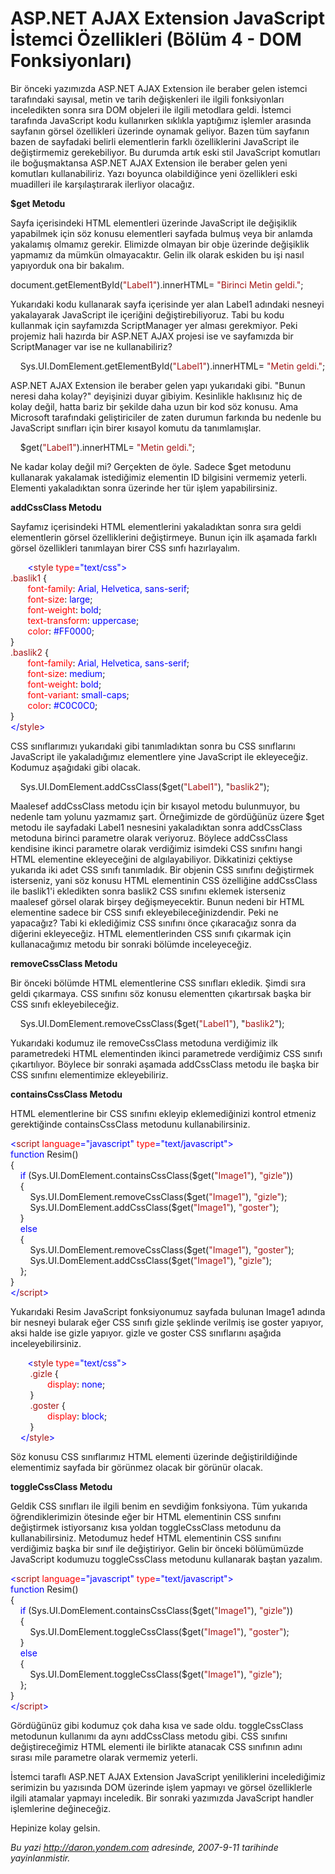 # ASP.NET AJAX Extension JavaScript İstemci Özellikleri (Bölüm 4 - DOM Fonksiyonları)
Bir önceki yazımızda ASP.NET AJAX Extension ile beraber gelen istemci
tarafındaki sayısal, metin ve tarih değişkenleri ile ilgili
fonksiyonları inceledikten sonra sıra DOM objeleri ile ilgili metodlara
geldi. İstemci tarafında JavaScript kodu kullanırken sıklıkla yaptığımız
işlemler arasında sayfanın görsel özellikleri üzerinde oynamak geliyor.
Bazen tüm sayfanın bazen de sayfadaki belirli elementlerin farklı
özelliklerini JavaScript ile değiştirmemiz gerekebiliyor. Bu durumda
artık eski stil JavaScript komutları ile boğuşmaktansa ASP.NET AJAX
Extension ile beraber gelen yeni komutları kullanabiliriz. Yazı boyunca
olabildiğince yeni özellikleri eski muadilleri ile karşılaştırarak
ilerliyor olacağız.

**\$get Metodu**

Sayfa içerisindeki HTML elementleri üzerinde JavaScript ile değişiklik
yapabilmek için söz konusu elementleri sayfada bulmuş veya bir anlamda
yakalamış olmamız gerekir. Elimizde olmayan bir obje üzerinde değişiklik
yapmamız da mümkün olmayacaktır. Gelin ilk olarak eskiden bu işi nasıl
yapıyorduk ona bir bakalım.

document.getElementById(<span
style="color:#A31515; ">"Label1"</span>).innerHTML= <span
style="color:#A31515; ">"Birinci Metin geldi."</span>;

Yukarıdaki kodu kullanarak sayfa içerisinde yer alan Label1 adındaki
nesneyi yakalayarak JavaScript ile içeriğini değiştirebiliyoruz. Tabi bu
kodu kullanmak için sayfamızda ScriptManager yer alması gerekmiyor. Peki
projemiz hali hazırda bir ASP.NET AJAX projesi ise ve sayfamızda bir
ScriptManager var ise ne kullanabiliriz?

    Sys.UI.DomElement.getElementById(<span
style="color:#A31515; ">"Label1"</span>).innerHTML= <span
style="color:#A31515; ">"Metin geldi."</span>;

ASP.NET AJAX Extension ile beraber gelen yapı yukarıdaki gibi. "Bunun
neresi daha kolay?" deyişinizi duyar gibiyim. Kesinlikle haklısınız hiç
de kolay değil, hatta bariz bir şekilde daha uzun bir kod söz konusu.
Ama Microsoft tarafındaki geliştiriciler de zaten durumun farkında bu
nedenle bu JavaScript sınıfları için birer kısayol komutu da
tanımlamışlar.

    \$get(<span style="color:#A31515; ">"Label1"</span>).innerHTML=
<span style="color:#A31515; ">"Metin geldi."</span>;

Ne kadar kolay değil mi? Gerçekten de öyle. Sadece \$get metodunu
kullanarak yakalamak istediğimiz elementin ID bilgisini vermemiz
yeterli. Elementi yakaladıktan sonra üzerinde her tür işlem
yapabilirsiniz.

**addCssClass Metodu**

Sayfamız içerisindeki HTML elementlerini yakaladıktan sonra sıra geldi
elementlerin görsel özelliklerini değiştirmeye. Bunun için ilk aşamada
farklı görsel özellikleri tanımlayan birer CSS sınfı hazırlayalım.

<span>       <span style="color:blue; ">\<</span><span
style="color:#A31515; ">style</span> <span
style="color:red; ">type</span><span
style="color:blue; ">="text/css"\></span></span>\
 <span style="color:#A31515; ">.baslik1</span><span> {</span>\
 <span>       <span style="color:red; ">font-family</span>: <span
style="color:blue; ">Arial,</span> <span
style="color:blue; ">Helvetica,</span> <span
style="color:blue; ">sans-serif</span>;</span>\
 <span>       <span style="color:red; ">font-size</span>: <span
style="color:blue; ">large</span>;</span>\
 <span>       <span style="color:red; ">font-weight</span>: <span
style="color:blue; ">bold</span>;</span>\
 <span>       <span style="color:red; ">text-transform</span>: <span
style="color:blue; ">uppercase</span>;</span>\
 <span>       <span style="color:red; ">color</span>: <span
style="color:blue; ">\#FF0000</span>;</span>\
 <span>}</span>\
 <span style="color:#A31515; ">.baslik2</span><span> {</span>\
 <span>       <span style="color:red; ">font-family</span>: <span
style="color:blue; ">Arial,</span> <span
style="color:blue; ">Helvetica,</span> <span
style="color:blue; ">sans-serif</span>;</span>\
 <span>       <span style="color:red; ">font-size</span>: <span
style="color:blue; ">medium</span>;</span>\
 <span>       <span style="color:red; ">font-weight</span>: <span
style="color:blue; ">bold</span>;</span>\
 <span>       <span style="color:red; ">font-variant</span>: <span
style="color:blue; ">small-caps</span>;</span>\
 <span>       <span style="color:red; ">color</span>: <span
style="color:blue; ">\#C0C0C0</span>;</span>\
 <span>}</span>\
 <span style="color:blue; ">\</</span><span
style="color:#A31515; ">style</span><span style="color:blue; ">\></span>

CSS sınıflarımızı yukarıdaki gibi tanımladıktan sonra bu CSS sınıflarını
JavaScript ile yakaladığımız elementlere yine JavaScript ile
ekleyeceğiz. Kodumuz aşağıdaki gibi olacak.

<span>    Sys.UI.DomElement.addCssClass(\$get(<span
style="color:#A31515; ">"Label1"</span>), "<span
style="color:#A31515; ">baslik2</span>");</span>

Maalesef addCssClass metodu için bir kısayol metodu bulunmuyor, bu
nedenle tam yolunu yazmamız şart. Örneğimizde de gördüğünüz üzere \$get
metodu ile sayfadaki Label1 nesnesini yakaladıktan sonra addCssClass
metoduna birinci parametre olarak veriyoruz. Böylece addCssClass
kendisine ikinci parametre olarak verdiğimiz isimdeki CSS sınıfını hangi
HTML elementine ekleyeceğini de algılayabiliyor. Dikkatinizi çektiyse
yukarıda iki adet CSS sınıfı tanımladık. Bir objenin CSS sınıfını
değiştirmek isterseniz, yani söz konusu HTML elementinin CSS özelliğine
addCssClass ile baslik1'i ekledikten sonra baslik2 CSS sınıfını eklemek
isterseniz maalesef görsel olarak birşey değişmeyecektir. Bunun nedeni
bir HTML elementine sadece bir CSS sınıfı ekleyebileceğinizdendir. Peki
ne yapacağız? Tabi ki eklediğimiz CSS sınıfını önce çıkaracağız sonra da
diğerini ekleyeceğiz. HTML elementlerinden CSS sınıfı çıkarmak için
kullanacağımız metodu bir sonraki bölümde inceleyeceğiz.

**removeCssClass Metodu**

Bir önceki bölümde HTML elementlerine CSS sınıfları ekledik. Şimdi sıra
geldi çıkarmaya. CSS sınıfını söz konusu elementten çıkartırsak başka
bir CSS sınıfı ekleyebileceğiz.

    Sys.UI.DomElement.removeCssClass(\$get(<span
style="color:#A31515; ">"Label1"</span>), "<span
style="color:#A31515; ">baslik2</span>");

Yukarıdaki kodumuz ile removeCssClass metoduna verdiğimiz ilk
parametredeki HTML elementinden ikinci parametrede verdiğimiz CSS sınıfı
çıkartılıyor. Böylece bir sonraki aşamada addCssClass metodu ile başka
bir CSS sınıfını elementimize ekleyebiliriz.

**containsCssClass Metodu**

HTML elementlerine bir CSS sınıfını ekleyip eklemediğinizi kontrol
etmeniz gerektiğinde containsCssClass metodunu kullanabilirsiniz.

<span style="color:blue; ">\<</span><span
style="color:#A31515; ">script</span><span> <span
style="color:red; ">language</span><span
style="color:blue; ">="javascript"</span> <span
style="color:red; ">type</span><span
style="color:blue; ">="text/javascript"\></span></span>\
 <span style="color:blue; ">function</span><span> Resim()</span>\
 <span>{</span>\
 <span>    <span style="color:blue; ">if</span>
(Sys.UI.DomElement.containsCssClass(\$get(<span
style="color:#A31515; ">"Image1"</span>), <span
style="color:#A31515; ">"gizle"</span>))</span>\
 <span>    {</span>\
 <span>        Sys.UI.DomElement.removeCssClass(\$get(<span
style="color:#A31515; ">"Image1"</span>), <span
style="color:#A31515; ">"gizle"</span>);</span>\
 <span>        Sys.UI.DomElement.addCssClass(\$get(<span
style="color:#A31515; ">"Image1"</span>), <span
style="color:#A31515; ">"goster"</span>);</span>\
 <span>    }</span>\
 <span>    <span style="color:blue; ">else</span></span>\
 <span>    {</span>\
 <span>        Sys.UI.DomElement.removeCssClass(\$get(<span
style="color:#A31515; ">"Image1"</span>), <span
style="color:#A31515; ">"goster"</span>);</span>\
 <span>        Sys.UI.DomElement.addCssClass(\$get(<span
style="color:#A31515; ">"Image1"</span>), <span
style="color:#A31515; ">"gizle"</span>);</span>\
 <span>    };</span>\
 <span>}</span>\
 <span style="color:blue; ">\</</span><span
style="color:#A31515; ">script</span><span
style="color:blue; ">\></span>

Yukarıdaki Resim JavaScript fonksiyonumuz sayfada bulunan Image1 adında
bir nesneyi bularak eğer CSS sınıfı gizle şeklinde verilmiş ise goster
yapıyor, aksi halde ise gizle yapıyor. gizle ve goster CSS sınıflarını
aşağıda inceleyebilirsiniz.

<span>       <span style="color:blue; ">\<</span><span
style="color:#A31515; ">style</span> <span
style="color:red; ">type</span><span
style="color:blue; ">="text/css"\></span></span>\
 <span>        <span style="color:#A31515; ">.gizle</span> {</span>\
 <span>               <span style="color:red; ">display</span>: <span
style="color:blue; ">none</span>;</span>\
 <span>        }</span>\
 <span>        <span style="color:#A31515; ">.goster</span> {</span>\
 <span>               <span style="color:red; ">display</span>: <span
style="color:blue; ">block</span>;</span>\
 <span>        }</span>\
 <span>    <span style="color:blue; ">\</</span><span
style="color:#A31515; ">style</span><span
style="color:blue; ">\></span></span>

Söz konusu CSS sınıflarımız HTML elementi üzerinde değiştirildiğinde
elementimiz sayfada bir görünmez olacak bir görünür olacak.

**toggleCssClass Metodu**

Geldik CSS sınıfları ile ilgili benim en sevdiğim fonksiyona. Tüm
yukarıda öğrendiklerimizin ötesinde eğer bir HTML elementinin CSS
sınıfını değiştirmek istiyorsanız kısa yoldan toggleCssClass metodunu da
kullanabilirsiniz. Metodumuz hedef HTML elementinin CSS sınıfını
verdiğimiz başka bir sınıf ile değiştiriyor. Gelin bir önceki
bölümümüzde JavaScript kodumuzu toggleCssClass metodunu kullanarak
baştan yazalım.

<span style="color:blue; ">\<</span><span
style="color:#A31515; ">script</span><span> <span
style="color:red; ">language</span><span
style="color:blue; ">="javascript"</span> <span
style="color:red; ">type</span><span
style="color:blue; ">="text/javascript"\></span></span>\
 <span style="color:blue; ">function</span><span> Resim()</span>\
 <span>{</span>\
 <span>    <span style="color:blue; ">if</span>
(Sys.UI.DomElement.containsCssClass(\$get(<span
style="color:#A31515; ">"Image1"</span>), <span
style="color:#A31515; ">"gizle"</span>))</span>\
 <span>    {</span>\
 <span>        Sys.UI.DomElement.toggleCssClass(\$get(<span
style="color:#A31515; ">"Image1"</span>), <span
style="color:#A31515; ">"goster"</span>);</span>\
 <span>    }</span>\
 <span>    <span style="color:blue; ">else</span></span>\
 <span>    {</span>\
 <span>        Sys.UI.DomElement.toggleCssClass(\$get(<span
style="color:#A31515; ">"Image1"</span>), <span
style="color:#A31515; ">"gizle"</span>);</span>\
 <span>    };</span>\
 <span>}</span>\
 <span style="line-height:115%; color:blue; ">\</</span><span
style="line-height:115%; color:#A31515; ">script</span><span
style="color:blue; ">\></span>

Gördüğünüz gibi kodumuz çok daha kısa ve sade oldu. toggleCssClass
metodunun kullanımı da aynı addCssClass metodu gibi. CSS sınıfını
değiştireceğimiz HTML elementi ile birlikte atanacak CSS sınıfının adını
sırası mile parametre olarak vermemiz yeterli.

İstemci taraflı ASP.NET AJAX Extension JavaScript yeniliklerini
incelediğimiz serimizin bu yazısında DOM üzerinde işlem yapmayı ve
görsel özelliklerle ilgili atamalar yapmayı inceledik. Bir sonraki
yazımızda JavaScript handler işlemlerine değineceğiz.

Hepinize kolay gelsin.



*Bu yazi http://daron.yondem.com adresinde, 2007-9-11 tarihinde yayinlanmistir.*
